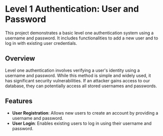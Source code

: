 # Level 1 Authentication: User and Password

This project demonstrates a basic level one authentication system using a username and password. It includes functionalities to add a new user and to log in with existing user credentials.

## Overview

Level one authentication involves verifying a user's identity using a username and password. While this method is simple and widely used, it has significant security vulnerabilities. If an attacker gains access to our database, they can potentially access all stored usernames and passwords.

## Features

- **User Registration**: Allows new users to create an account by providing a username and password.
- **User Login**: Enables existing users to log in using their username and password.
